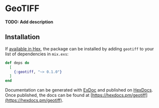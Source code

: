 # GeoTIFF

**TODO: Add description**

## Installation

If [available in Hex](https://hex.pm/docs/publish), the package can be installed
by adding `geotiff` to your list of dependencies in `mix.exs`:

```elixir
def deps do
  [
    {:geotiff, "~> 0.1.0"}
  ]
end
```

Documentation can be generated with [ExDoc](https://github.com/elixir-lang/ex_doc)
and published on [HexDocs](https://hexdocs.pm). Once published, the docs can
be found at [https://hexdocs.pm/geotiff](https://hexdocs.pm/geotiff).

